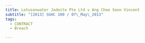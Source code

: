 ```yaml
---
title: Lotusonwater Jadeite Pte Ltd v Ang Chee Soon Vincent 
subtitle: "[2013] SGHC 100 / 07\_May\_2013"
tags:
  - CONTRACT
  - Breach

---
```



